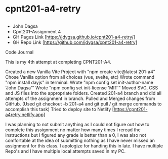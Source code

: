 # cpnt201-a4-retry

## 

- John Dagsa
- Cpnt201-Assignment 4
- GH Pages Link [https://jdvgsa.github.io/cpnt201-a4-retry/]
- GH Repo Link [https://github.com/jdvgsa/cpnt201-a4-retry]


Code Journal

This is my 4th attempt at completing CPNT201-A4.

Created a new Vanilla Vite Project with "npm create vite@latest 201-a4"
Chose Vanilla option from all choices (vue, svelte, etc)
Wrote command "npm install dayjs" in terminal.
Wrote "npm config set init-author-name 'John Dagsa'"
Wrote "npm config set init-license 'MIT'"
Moved SVG, CSS and JS files into the appropriate folders.
Created 201-a4 branch and did all attempts of the assignment in branch.
Pulled and Merged changes from GitHub.
(Used git checkout -b 201-a4 and git pull / git merge commands to accomplish this task)
Tried to deploy site to Netlify [https://cpnt201-a4retry.netlify.app]

I was planning to not submit anything as I could not figure out how to complete this assignment no matter how many times I reread the instructions but I figured any grade is better than a 0, I was also not comfortable at the idea of submitting nothing as I have never missed an assignment for this class.
I apologize for handing this in late. I have multiple Repo's and I have multiple local attempts saved in my PC.